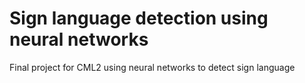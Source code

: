 # Sign language detection using neural networks
Final project for CML2 using neural networks to detect sign language
